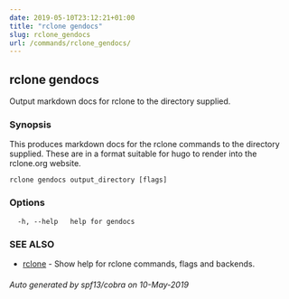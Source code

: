 ```yaml
---
date: 2019-05-10T23:12:21+01:00
title: "rclone gendocs"
slug: rclone_gendocs
url: /commands/rclone_gendocs/
---
```

## rclone gendocs

Output markdown docs for rclone to the directory supplied.

### Synopsis


This produces markdown docs for the rclone commands to the directory
supplied.  These are in a format suitable for hugo to render into the
rclone.org website.

```
rclone gendocs output_directory [flags]
```

### Options

```
  -h, --help   help for gendocs
```

### SEE ALSO

* [rclone](/commands/rclone/)	 - Show help for rclone commands, flags and backends.

###### Auto generated by spf13/cobra on 10-May-2019
